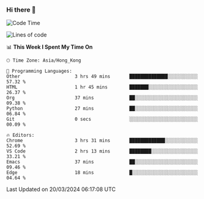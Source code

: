 ### Hi there 👋

<!--
**nicehiro/nicehiro** is a ✨ _special_ ✨ repository because its `README.md` (this file) appears on your GitHub profile.

Here are some ideas to get you started:

- 🔭 I’m currently working on ...
- 🌱 I’m currently learning ...
- 👯 I’m looking to collaborate on ...
- 🤔 I’m looking for help with ...
- 💬 Ask me about ...
- 📫 How to reach me: ...
- 😄 Pronouns: ...
- ⚡ Fun fact: ...
-->

<!--START_SECTION:waka-->
![Code Time](http://img.shields.io/badge/Code%20Time-289%20hrs%2019%20mins-blue)

![Lines of code](https://img.shields.io/badge/From%20Hello%20World%20I%27ve%20Written-2.6%20million%20lines%20of%20code-blue)

📊 **This Week I Spent My Time On** 

```text
🕑︎ Time Zone: Asia/Hong_Kong

💬 Programming Languages: 
Other                    3 hrs 49 mins       ██████████████░░░░░░░░░░░   57.32 % 
HTML                     1 hr 45 mins        ███████░░░░░░░░░░░░░░░░░░   26.37 % 
Org                      37 mins             ██░░░░░░░░░░░░░░░░░░░░░░░   09.38 % 
Python                   27 mins             ██░░░░░░░░░░░░░░░░░░░░░░░   06.84 % 
Git                      0 secs              ░░░░░░░░░░░░░░░░░░░░░░░░░   00.09 % 

🔥 Editors: 
Chrome                   3 hrs 31 mins       █████████████░░░░░░░░░░░░   52.69 % 
VS Code                  2 hrs 13 mins       ████████░░░░░░░░░░░░░░░░░   33.21 % 
Emacs                    37 mins             ██░░░░░░░░░░░░░░░░░░░░░░░   09.46 % 
Edge                     18 mins             █░░░░░░░░░░░░░░░░░░░░░░░░   04.64 % 
```


 Last Updated on 20/03/2024 06:17:08 UTC
<!--END_SECTION:waka-->
